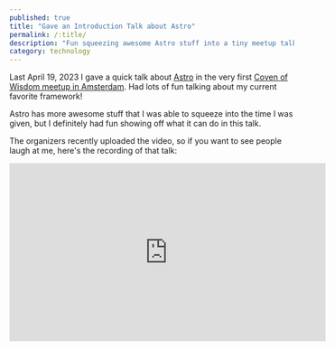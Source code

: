 ```yaml
---
published: true
title: "Gave an Introduction Talk about Astro"
permalink: /:title/
description: "Fun squeezing awesome Astro stuff into a tiny meetup talk"
category: technology
---
```


Last April 19, 2023 I gave a quick talk about [Astro](https://astro.build) in the very first [Coven of Wisdom meetup in Amsterdam](https://www.meetup.com/coven-of-wisdom-amsterdam/events/292064053/). Had lots of fun talking about my current favorite framework!<!--more-->

Astro has more awesome stuff that I was able to squeeze into the time I was given, but I definitely had fun showing off what it can do in this talk.

The organizers recently uploaded the video, so if you want to see people laugh at me, here's the recording of that talk:

<iframe width="560" height="315" src="https://www.youtube.com/embed/fJ1paUQzy6I" title="YouTube video player" frameborder="0" allow="accelerometer; autoplay; clipboard-write; encrypted-media; gyroscope; picture-in-picture; web-share" allowfullscreen></iframe>
